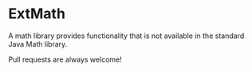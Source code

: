 ExtMath
=======

A math library provides functionality that is not available in the standard Java Math library.

Pull requests are always welcome!
